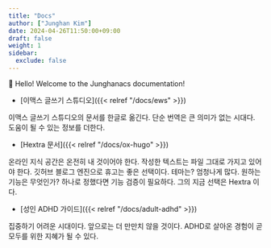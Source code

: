 ```yaml
---
title: "Docs"
author: ["Junghan Kim"]
date: 2024-04-26T11:50:00+09:00
draft: false
weight: 1
sidebar:
  exclude: false
---
```


👋 Hello! Welcome to the Junghanacs documentation!

<!--more-->

-   [이맥스 글쓰기 스튜디오]({{< relref "/docs/ews" >}})

이맥스 글쓰기 스튜디오의 문서를 한글로 옮긴다. 단순 번역은 큰 의미가 없는 시대다. 도움이 될 수 있는 정보를 더한다.

-   [Hextra 문서]({{< relref "/docs/ox-hugo" >}})

온라인 지식 공간은 온전히 내 것이어야 한다. 작성한 텍스트는 파일 그대로 가지고 있어야 한다. 깃허브 블로그 엔진으로 휴고는 좋은 선택이다. 테마는? 엄청나게 많다. 원하는 기능은 무엇인가? 하나로 정했다면 기능 검증이 필요하다. 그의 지금 선택은 Hextra 이다.

-   [성인 ADHD 가이드]({{< relref "/docs/adult-adhd" >}})

집중하기 어려운 시대이다. 앞으로는 더 만만치 않을 것이다. ADHD로 살아온 경험이 곧 모두를 위한 지혜가 될 수 있다.
